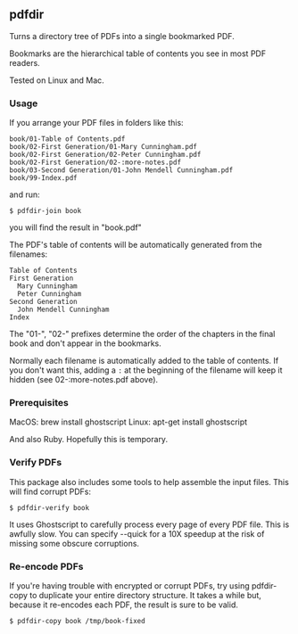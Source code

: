 ## pdfdir

Turns a directory tree of PDFs into a single bookmarked PDF.

Bookmarks are the hierarchical table of contents you see in
most PDF readers.

Tested on Linux and Mac.


### Usage

If you arrange your PDF files in folders like this:

    book/01-Table of Contents.pdf
    book/02-First Generation/01-Mary Cunningham.pdf
    book/02-First Generation/02-Peter Cunningham.pdf
    book/02-First Generation/02-:more-notes.pdf
    book/03-Second Generation/01-John Mendell Cunningham.pdf
    book/99-Index.pdf

and run:

    $ pdfdir-join book

you will find the result in "book.pdf"

The PDF's table of contents will be automatically generated from the filenames:

    Table of Contents
    First Generation
      Mary Cunningham
      Peter Cunningham
    Second Generation
      John Mendell Cunningham
    Index

The "01-", "02-" prefixes determine the order of the chapters in the
final book and don't appear in the bookmarks.

Normally each filename is automatically added to the table of contents.
If you don't want this, adding a `:`  at the beginning of the filename
will keep it hidden (see 02-:more-notes.pdf above).


### Prerequisites

MacOS: brew install ghostscript
Linux: apt-get install ghostscript

And also Ruby.  Hopefully this is temporary.


### Verify PDFs

This package also includes some tools to help assemble the input files.
This will find corrupt PDFs:

    $ pdfdir-verify book

It uses Ghostscript to carefully process every page of every PDF file.
This is awfully slow.  You can specify --quick for a 10X speedup
at the risk of missing some obscure corruptions.


### Re-encode PDFs

If you're having trouble with encrypted or corrupt PDFs, try using
pdfdir-copy to duplicate your entire directory structure.  It takes
a while but, because it re-encodes each PDF, the result is sure to
be valid.

    $ pdfdir-copy book /tmp/book-fixed

